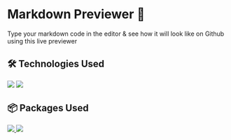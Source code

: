 # Markdown Previewer 📄

Type your markdown code in the editor & see how it will look like on Github using this live previewer

## 🛠 Technologies Used

<div>
<a href="https://reactjs.org/"> <img src="https://img.shields.io/badge/React-20232A?style=for-the-badge&logo=react&logoColor=61DAFB"/></a>
<a href="https://sass-lang.com/"> <img src="https://img.shields.io/badge/Sass-CC6699?style=for-the-badge&logo=sass&logoColor=white"/></a>
</div>

## 📦 Packages Used

<div>
<a href="https://marked.js.org/">
<img src="https://img.shields.io/badge/Made%20with-Marked JS-1f425f.svg"/>
</a>
<a href="https://prismjs.com/">
<img src="https://img.shields.io/badge/Made%20with-Prism JS-1f425f.svg"/>
</a>
</div>

